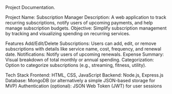 Project Documentation.

Project Name: Subscription Manager
Description: A web application to track recurring subscriptions, notify users of upcoming payments, and help manage subscription budgets.
Objective: Simplify subscription management by tracking and visualizing spending on recurring services.

Features
Add/Edit/Delete Subscriptions: Users can add, edit, or remove subscriptions with details like service name, cost, frequency, and renewal date.
Notifications: Notify users of upcoming renewals.
Expense Summary: Visual breakdown of total monthly or annual spending.
Categorization: Option to categorize subscriptions (e.g., streaming, fitness, utility).

Tech Stack
Frontend: HTML, CSS, JavaScript
Backend: Node.js, Express.js
Database: MongoDB (or alternatively a simple JSON-based storage for MVP)
Authentication (optional): JSON Web Token (JWT) for user sessions
